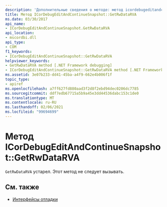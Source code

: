 ```yaml
---
description: 'Дополнительные сведения о методе: метод icordebugeditandcontinuesnapshot:: GetRwDataRVA'
title: Метод ICorDebugEditAndContinueSnapshot::GetRwDataRVA
ms.date: 03/30/2017
api_name:
- ICorDebugEditAndContinueSnapshot.GetRwDataRVA
api_location:
- mscordbi.dll
api_type:
- COM
f1_keywords:
- ICorDebugEditAndContinueSnapshot::GetRwDataRVA
helpviewer_keywords:
- GetRwDataRVA method [.NET Framework debugging]
- ICorDebugEditAndContinueSnapshot::GetRwDataRVA method [.NET Framework debugging]
ms.assetid: 3e07b233-dd41-45ba-a4f9-662e4b006f1f
topic_type:
- apiref
ms.openlocfilehash: a7ff627fd880aad3f2d8f2ebd94dec0206dc7785
ms.sourcegitcommit: ddf7edb67715a5b9a45e3dd44536dabc153c1de0
ms.translationtype: MT
ms.contentlocale: ru-RU
ms.lasthandoff: 02/06/2021
ms.locfileid: "99694699"
---
```

# <a name="icordebugeditandcontinuesnapshotgetrwdatarva-method"></a>Метод ICorDebugEditAndContinueSnapshot::GetRwDataRVA

`GetRwDataRVA` устарел. Этот метод не следует вызывать.  
  
## <a name="see-also"></a>См. также

- [Интерфейсы отладки](debugging-interfaces.md)
